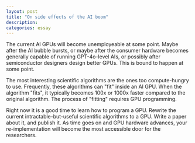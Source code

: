 ```yaml
---
layout: post
title: "On side effects of the AI boom"
description: 
categories: essay
---
```


The current AI GPUs will become unemployeable at some point. Maybe after the AI bubble bursts, or maybe after the consumer hardware becomes generally capable of running GPT-4o-level AIs, or possibly after semiconductor designers design better GPUs. This is bound to happen at some point.

The most interesting scientific algorithms are the ones too compute-hungry to use. Frequently, these algorithms can "fit" inside an AI GPU. When the algorithm "fits", it typically becomes 100x or 1000x faster compared to the original algorithm. The process of "fitting" requires GPU programming. 

Right now it is a good time to learn how to program a GPU. Rewrite the current intractable-but-useful scientific algorithms to a GPU. Write a paper about it, and publish it. As time goes on and GPU hardware advances, your re-implementation will become the most accessible door for the researchers. 
